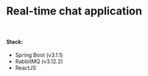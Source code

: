 # Real-time chat application

<br>

#### Stack:
- Spring Boot (v3.1.1)
- RabbitMQ (v3.12.2)
- ReactJS